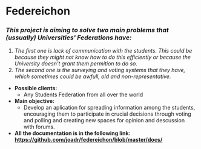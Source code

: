 # Federeichon

### *This project is aiming to solve two main problems that (ussually) Universities' Federations have:*

1. *The first one is lack of communication with the students. This could be because they might not know how to do this efficiently or because the University doesn't grant them permition to do so.*
2. *The second one is the surveying and voting systems that they have, which sometimes could be awfull, old and non-representative.*

* **Possible clients:**
  * Any Students Federation from all over the world
* **Main objective:**
  * Develop an aplication for spreading information among the students, encouraging them to participate in crucial decisions through voting and polling and creating new spaces for opinion and descussion with forums.
* **All the documentation is in the following link: https://github.com/joadr/federeichon/blob/master/docs/**
